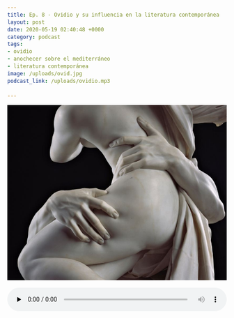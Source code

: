 ```yaml
---
title: Ep. 8 - Ovidio y su influencia en la literatura contemporánea
layout: post
date: 2020-05-19 02:40:48 +0000
category: podcast
tags:
- ovidio
- anochecer sobre el mediterráneo
- literatura contemporánea
image: /uploads/ovid.jpg
podcast_link: /uploads/ovidio.mp3

---
```

![Ovidio](/uploads/ovid.jpg "Ovidio")

<audio id="player" controls="" preload="none" style="width:100%;padding:0;"><source src="/uploads/ovidio.mp3" type="audio/mpeg"></audio>
